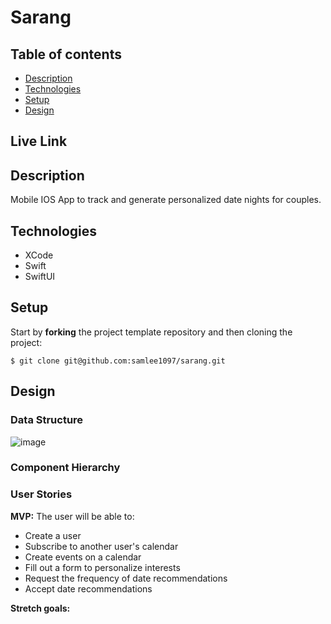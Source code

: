 # Sarang
 
## Table of contents
* [Description](#general-info)
* [Technologies](#technologies)
* [Setup](#setup)
* [Design](#design)

<a name="live-link"/>

## Live Link



<a name="general-info"/>

## Description

Mobile IOS App to track and generate personalized date nights for couples. 

<a name="technologies"/>

## Technologies

- XCode
- Swift
- SwiftUI

<a name="setup"/>

## Setup

Start by **forking** the project template repository and then cloning the project:

```console
$ git clone git@github.com:samlee1097/sarang.git
```

## Design

<a name="design"/>

### Data Structure
![image](https://github.com/user-attachments/assets/991a8862-c1af-4aee-9beb-872f5bc3409e)


### Component Hierarchy


### User Stories

**MVP:**
The user will be able to:
- Create a user
- Subscribe to another user's calendar
- Create events on a calendar
- Fill out a form to personalize interests
- Request the frequency of date recommendations
- Accept date recommendations

**Stretch goals:**
